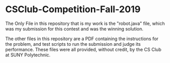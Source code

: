 # CSClub-Competition-Fall-2019

The Only File in this repository that is my work is the "robot.java" file, which was my submission for this contest and was the winning solution. 

The other files in this repository are a PDF containing the instructions for the problem, and test scripts to run the submission and judge its performance. These files were all provided, without credit, by the CS Club at SUNY Polytechnic.
